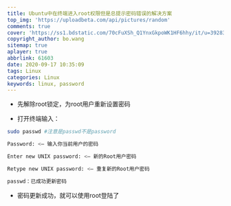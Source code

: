 ```yaml
---
title: Ubuntu中在终端进入root权限但是总提示密码错误的解决方案
top_img: 'https://uploadbeta.com/api/pictures/random'
comments: true
cover: 'https://ss1.bdstatic.com/70cFuXSh_Q1YnxGkpoWK1HF6hhy/it/u=3928303111,771089006&fm=26&gp=0.jpg'
copyright_author: bo.wang
sitemap: true
aplayer: true
abbrlink: 61603
date: 2020-09-17 10:35:09
tags: Linux
categories: Linux 
keywords: linux, password
---
```



- 先解除root锁定，为root用户重新设置密码

- 打开终端输入：
```bash
sudo passwd #注意是passwd不是password

Password: <— 输入你当前用户的密码

Enter new UNIX password: <— 新的Root用户密码

Retype new UNIX password: <— 重复新的Root用户密码

passwd：已成功更新密码
```
- 密码更新成功，就可以使用root登陆了
